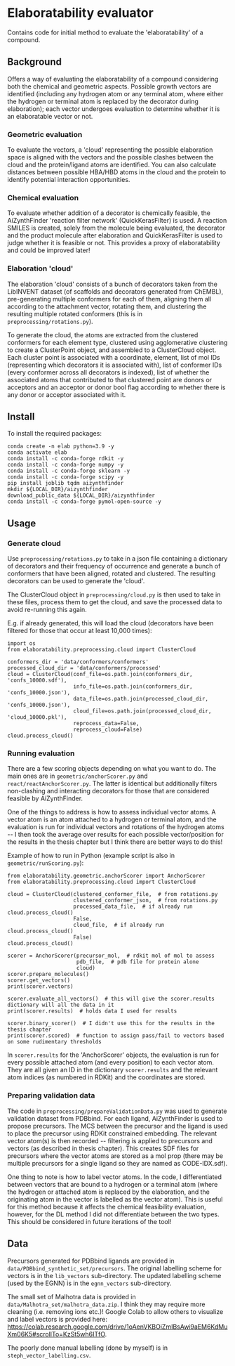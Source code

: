 # Elaboratability evaluator
 
Contains code for initial method to evaluate the 'elaboratability' of a compound.

## Background

Offers a way of evaluating the elaboratability of a compound considering both the chemical and geometric aspects. Possible growth vectors are identified (including any hydrogen atom or any terminal atom, where either the hydrogen or terminal atom is replaced by the decorator during elaboration); each vector undergoes evaluation to determine whether it is an elaboratable vector or not.

### Geometric evaluation
To evaluate the vectors, a 'cloud' representing the possible elaboration space is aligned with the vectors and the possible clashes between the cloud and the protein/ligand atoms are identified. You can also calculate distances between possible HBA/HBD atoms in the cloud and the protein to identify potential interaction opportunities. 

### Chemical evaluation
To evaluate whether addition of a decorator is chemically feasible, the AiZynthFinder 'reaction filter network' (QuickKerasFilter) is used. A reaction SMILES is created, solely from the molecule being evaluated, the decorator and the product molecule after elaboration and QuickKerasFilter is used to judge whether it is feasible or not. This provides a proxy of elaboratability and could be improved later!

### Elaboration 'cloud'

The elaboration 'cloud' consists of a bunch of decorators taken from the LibINVENT dataset (of scaffolds and decorators generated from ChEMBL), pre-generating multiple conformers for each of them, aligning them all according to the attachment vector, rotating them, and clustering the resulting multiple rotated conformers (this is in `preprocessing/rotations.py`).

To generate the cloud, the atoms are extracted from the clustered conformers for each element type, clustered using agglomerative clustering to create a ClusterPoint object, and assembled to a ClusterCloud object. Each cluster point is associated with a coordinate, element, list of mol IDs (representing which decorators it is associated with), list of conformer IDs (every conformer across all decorators is indexed), list of whether the associated atoms that contributed to that clustered point are donors or acceptors and an acceptor or donor bool flag according to whether there is any donor or acceptor associated with it.

## Install

To install the required packages:
```
conda create -n elab python=3.9 -y
conda activate elab
conda install -c conda-forge rdkit -y
conda install -c conda-forge numpy -y
conda install -c conda-forge sklearn -y
conda install -c conda-forge scipy -y
pip install joblib tqdm aizynthfinder
mkdir ${LOCAL_DIR}/aizynthfinder
download_public_data ${LOCAL_DIR}/aizynthfinder
conda install -c conda-forge pymol-open-source -y
```

## Usage

### Generate cloud

Use `preprocessing/rotations.py` to take in a json file containing a dictionary of decorators and their frequency of occurrence and generate a bunch of conformers that have been aligned, rotated and clustered. The resulting decorators can be used to generate the 'cloud'.

The ClusterCloud object in `preprocessing/cloud.py` is then used to take in these files, process them to get the cloud, and save the processed data to avoid re-running this again.

E.g. if already generated, this will load the cloud (decorators have been filtered for those that occur at least 10,000 times):

```
import os
from elaboratability.preprocessing.cloud import ClusterCloud

conformers_dir = 'data/conformers/conformers'
processed_cloud_dir = 'data/conformers/processed'
cloud = ClusterCloud(conf_file=os.path.join(conformers_dir, 'confs_10000.sdf'),
                     info_file=os.path.join(conformers_dir, 'confs_10000.json'),
                     data_file=os.path.join(processed_cloud_dir, 'confs_10000.json'),
                     cloud_file=os.path.join(processed_cloud_dir, 'cloud_10000.pkl'),
                     reprocess_data=False,
                     reprocess_cloud=False)
cloud.process_cloud()
```

### Running evaluation

There are a few scoring objects depending on what you want to do. The main ones are in `geometric/anchorScorer.py` and `react/reactAnchorScorer.py`.
The latter is identical but additionally filters non-clashing and interacting decorators for those that are considered feasible by AiZynthFinder.

One of the things to address is how to assess individual vector atoms. A vector atom is an atom attached to a hydrogen or terminal atom, and the evaluation is run for individual vectors and rotations of the hydrogen atoms -- I then took the average over results for each possible vector/position for the results in the thesis chapter but I think there are better ways to do this!

Example of how to run in Python (example script is also in `geometric/runScoring.py`):

```
from elaboratability.geometric.anchorScorer import AnchorScorer
from elaboratability.preprocessing.cloud import ClusterCloud

cloud = ClusterCloud(clustered_conformer_file,  # from rotations.py
                     clustered_conformer_json,  # from rotations.py
                     processed_data_file,  # if already run cloud.process_cloud()
                     False,
                     cloud_file,  # if already run cloud.process_cloud()
                     False)
cloud.process_cloud()

scorer = AnchorScorer(precursor_mol,  # rdkit mol of mol to assess
                      pdb_file,  # pdb file for protein alone
                      cloud)        
scorer.prepare_molecules()
scorer.get_vectors()
print(scorer.vectors)

scorer.evaluate_all_vectors()  # this will give the scorer.results dictionary will all the data in it
print(scorer.results)  # holds data I used for results

scorer.binary_scorer()  # I didn't use this for the results in the thesis chapter
print(scorer.scored)  # function to assign pass/fail to vectors based on some rudimentary thresholds
```

In `scorer.results` for the 'AnchorScorer' objects, the evaluation is run for every possible attached atom (and every position) to each vector atom. They are all given an ID in the dictionary `scorer.results` and the relevant atom indices (as numbered in RDKit) and the coordinates are stored.

### Preparing validation data

The code in `preprocessing/prepareValidationData.py` was used to generate validation dataset from PDBbind.
For each ligand, AiZynthFinder is used to propose precursors. The MCS between the precursor and the ligand is used to place the precursor using RDKit constrained embedding.
The relevant vector atom(s) is then recorded -- filtering is applied to precursors and vectors (as described in thesis chapter). This creates SDF files for precursors where the vector atoms are stored as a mol prop (there may be multiple precursors for a single ligand so they are named as CODE-IDX.sdf).

One thing to note is how to label vector atoms. In the code, I differentiated between vectors that are bound to a hydrogen or a terminal atom (where the hydrogen or attached atom is replaced by the elaboration, and the originating atom in the vector is labelled as the vector atom). This is useful for this method because it affects the chemical feasibility evaluation, however, for the DL method I did not differentiate between the two types. This should be considered in future iterations of the tool!

## Data

Precursors generated for PDBbind ligands are provided in `data/PDBbind_synthetic_set/precursors`. The original labelling scheme for vectors is in the `lib_vectors` sub-directory. The updated labelling scheme (used by the EGNN) is in the `egnn_vectors` sub-directory.

The small set of Malhotra data is provided in `data/Malhotra_set/malhotra_data.zip`. I think they may require more cleaning (i.e. removing ions etc.)! Google Colab to allow others to visualize and label vectors is provided here: https://colab.research.google.com/drive/1oAenVKBOiZmIBsAwi9aEM6KdMuXm06K5#scrollTo=KzSt5wh6ITfO.

The poorly done manual labelling (done by myself) is in `steph_vector_labelling.csv`.